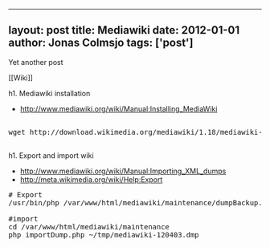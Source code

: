 
---
layout: post
title: Mediawiki
date: 2012-01-01
author: Jonas Colmsjo
tags: ['post']
---

Yet another post





[[Wiki]]

h1. Mediawiki installation

* http://www.mediawiki.org/wiki/Manual:Installing_MediaWiki

<pre>

wget http://download.wikimedia.org/mediawiki/1.18/mediawiki-1.18.2.tar.gz

</pre>



h1. Export and import wiki

* http://www.mediawiki.org/wiki/Manual:Importing_XML_dumps
* http://meta.wikimedia.org/wiki/Help:Export

<pre>
# Export
/usr/bin/php /var/www/html/mediawiki/maintenance/dumpBackup.php  --full > /backups/mediawik.dmp

#import
cd /var/www/html/mediawiki/maintenance
php importDump.php ~/tmp/mediawiki-120403.dmp

</pre>
